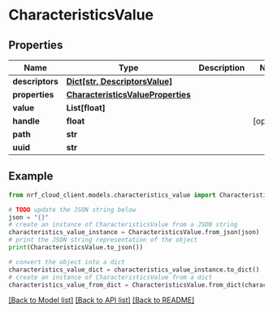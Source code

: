 # CharacteristicsValue


## Properties

Name | Type | Description | Notes
------------ | ------------- | ------------- | -------------
**descriptors** | [**Dict[str, DescriptorsValue]**](DescriptorsValue.md) |  | 
**properties** | [**CharacteristicsValueProperties**](CharacteristicsValueProperties.md) |  | 
**value** | **List[float]** |  | 
**handle** | **float** |  | [optional] 
**path** | **str** |  | 
**uuid** | **str** |  | 

## Example

```python
from nrf_cloud_client.models.characteristics_value import CharacteristicsValue

# TODO update the JSON string below
json = "{}"
# create an instance of CharacteristicsValue from a JSON string
characteristics_value_instance = CharacteristicsValue.from_json(json)
# print the JSON string representation of the object
print(CharacteristicsValue.to_json())

# convert the object into a dict
characteristics_value_dict = characteristics_value_instance.to_dict()
# create an instance of CharacteristicsValue from a dict
characteristics_value_from_dict = CharacteristicsValue.from_dict(characteristics_value_dict)
```
[[Back to Model list]](../README.md#documentation-for-models) [[Back to API list]](../README.md#documentation-for-api-endpoints) [[Back to README]](../README.md)


